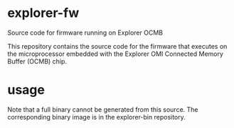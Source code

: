 # explorer-fw
Source code for firmware running on Explorer OCMB

This repository contains the source code for the firmware that executes on the microprocessor embedded with the Explorer OMI Connected Memory Buffer (OCMB) chip.

# usage
Note that a full binary cannot be generated from this source.  The corresponding binary image is in the explorer-bin repository.
